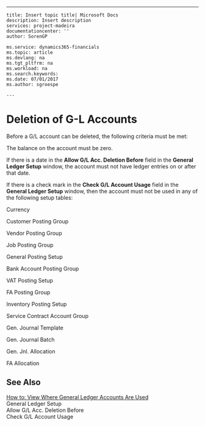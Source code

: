 ---
    title: Insert topic title| Microsoft Docs
    description: Insert description
    services: project-madeira
    documentationcenter: ''
    author: SorenGP

    ms.service: dynamics365-financials
    ms.topic: article
    ms.devlang: na
    ms.tgt_pltfrm: na
    ms.workload: na
    ms.search.keywords:
    ms.date: 07/01/2017
    ms.author: sgroespe

    ---
# Deletion of G-L Accounts
Before a G\/L account can be deleted, the following criteria must be met:  
  
 The balance on the account must be zero.  
  
 If there is a date in the **Allow G\/L Acc. Deletion Before** field in the **General Ledger Setup** window, the account must not have ledger entries on or after that date.  
  
 If there is a check mark in the **Check G\/L Account Usage** field in the **General Ledger Setup** window, then the account must not be used in any of the following setup tables:  
  
 Currency  
  
 Customer Posting Group  
  
 Vendor Posting Group  
  
 Job Posting Group  
  
 General Posting Setup  
  
 Bank Account Posting Group  
  
 VAT Posting Setup  
  
 FA Posting Group  
  
 Inventory Posting Setup  
  
 Service Contract Account Group  
  
 Gen. Journal Template  
  
 Gen. Journal Batch  
  
 Gen. Jnl. Allocation  
  
 FA Allocation  
  
## See Also  
 [How to: View Where General Ledger Accounts Are Used](../Finance/how-to-view-where-general-ledger-accounts-are-used.md)   
 General Ledger Setup   
 Allow G\/L Acc. Deletion Before   
 Check G\/L Account Usage